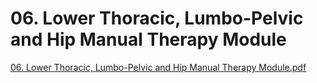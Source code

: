 # 06. Lower Thoracic, Lumbo-Pelvic and Hip Manual Therapy Module

[06. Lower Thoracic, Lumbo-Pelvic and Hip Manual Therapy Module.pdf](06%20Lower%20Thoracic,%20Lumbo-Pelvic%20and%20Hip%20Manual%20The%204c902a44e5d1441fb886465220b7af85/06._Lower_Thoracic_Lumbo-Pelvic_and_Hip_Manual_Therapy_Module.pdf)